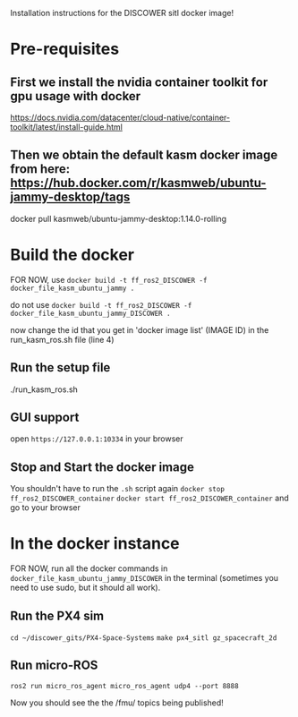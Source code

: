Installation instructions for the DISCOWER sitl docker image!

# Pre-requisites
## First we install the nvidia container toolkit for gpu usage with docker
https://docs.nvidia.com/datacenter/cloud-native/container-toolkit/latest/install-guide.html

## Then we obtain the default kasm docker image from here: https://hub.docker.com/r/kasmweb/ubuntu-jammy-desktop/tags
docker pull kasmweb/ubuntu-jammy-desktop:1.14.0-rolling




# Build the docker
FOR NOW, use
`docker build -t ff_ros2_DISCOWER -f docker_file_kasm_ubuntu_jammy .`

do not use
`docker build -t ff_ros2_DISCOWER -f docker_file_kasm_ubuntu_jammy_DISCOWER .`

now change the id that you get in 'docker image list' (IMAGE ID) in the run_kasm_ros.sh file (line 4)

## Run the setup file
./run_kasm_ros.sh

## GUI support
open `https://127.0.0.1:10334` in your browser

## Stop and Start the docker image
You shouldn't have to run the `.sh` script again
`docker stop ff_ros2_DISCOWER_container`
`docker start ff_ros2_DISCOWER_container`
and go to your browser




# In the docker instance
FOR NOW, run all the docker commands in `docker_file_kasm_ubuntu_jammy_DISCOWER` in the terminal (sometimes you need to use sudo, but it should all work).

## Run the PX4 sim

`cd ~/discower_gits/PX4-Space-Systems`
`make px4_sitl gz_spacecraft_2d`

## Run micro-ROS

`ros2 run micro_ros_agent micro_ros_agent udp4 --port 8888`

Now you should see the the /fmu/ topics being published!


